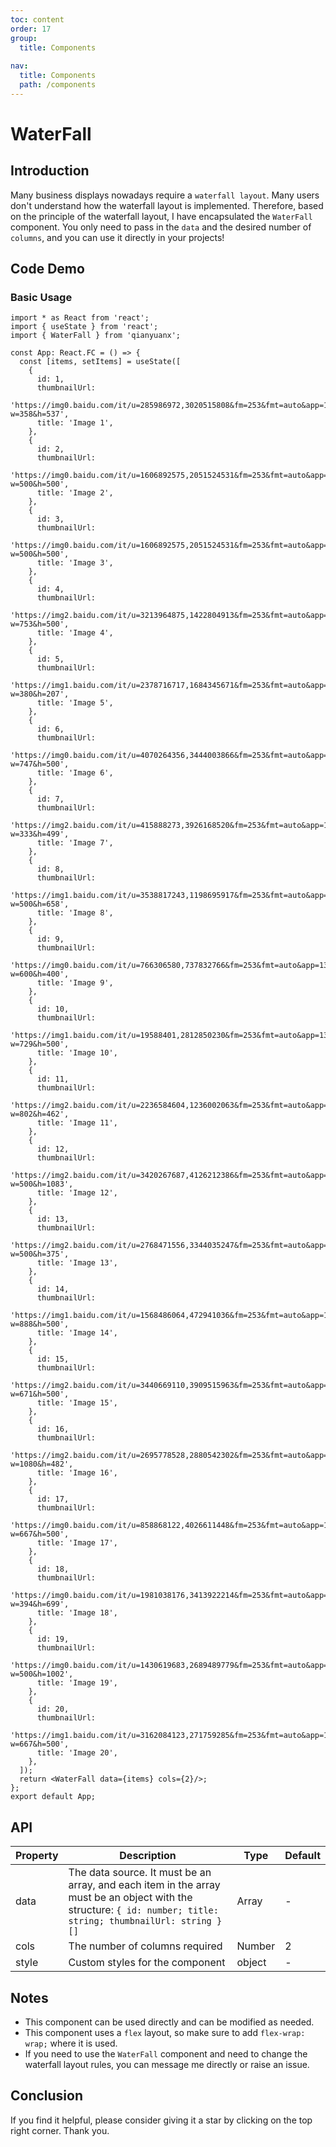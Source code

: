 ```yaml
---
toc: content
order: 17
group:
  title: Components
  
nav:
  title: Components
  path: /components
---
```


# WaterFall

## Introduction

Many business displays nowadays require a `waterfall layout`. Many users don't understand how the waterfall layout is implemented. Therefore, based on the principle of the waterfall layout, I have encapsulated the `WaterFall` component. You only need to pass in the `data` and the desired number of `columns`, and you can use it directly in your projects!

## Code Demo

### Basic Usage

```tsx
import * as React from 'react';
import { useState } from 'react';
import { WaterFall } from 'qianyuanx';

const App: React.FC = () => {
  const [items, setItems] = useState([
    {
      id: 1,
      thumbnailUrl:
        'https://img0.baidu.com/it/u=285986972,3020515808&fm=253&fmt=auto&app=138&f=JPEG?w=358&h=537',
      title: 'Image 1',
    },
    {
      id: 2,
      thumbnailUrl:
        'https://img0.baidu.com/it/u=1606892575,2051524531&fm=253&fmt=auto&app=138&f=JPEG?w=500&h=500',
      title: 'Image 2',
    },
    {
      id: 3,
      thumbnailUrl:
        'https://img0.baidu.com/it/u=1606892575,2051524531&fm=253&fmt=auto&app=138&f=JPEG?w=500&h=500',
      title: 'Image 3',
    },
    {
      id: 4,
      thumbnailUrl:
        'https://img2.baidu.com/it/u=3213964875,1422804913&fm=253&fmt=auto&app=138&f=JPEG?w=753&h=500',
      title: 'Image 4',
    },
    {
      id: 5,
      thumbnailUrl:
        'https://img1.baidu.com/it/u=2378716717,1684345671&fm=253&fmt=auto&app=138&f=GIF?w=380&h=207',
      title: 'Image 5',
    },
    {
      id: 6,
      thumbnailUrl:
        'https://img0.baidu.com/it/u=4070264356,3444003866&fm=253&fmt=auto&app=138&f=JPEG?w=747&h=500',
      title: 'Image 6',
    },
    {
      id: 7,
      thumbnailUrl:
        'https://img2.baidu.com/it/u=415888273,3926168520&fm=253&fmt=auto&app=138&f=JPEG?w=333&h=499',
      title: 'Image 7',
    },
    {
      id: 8,
      thumbnailUrl:
        'https://img1.baidu.com/it/u=3538817243,1198695917&fm=253&fmt=auto&app=138&f=JPEG?w=500&h=658',
      title: 'Image 8',
    },
    {
      id: 9,
      thumbnailUrl:
        'https://img0.baidu.com/it/u=766306580,737832766&fm=253&fmt=auto&app=138&f=JPEG?w=600&h=400',
      title: 'Image 9',
    },
    {
      id: 10,
      thumbnailUrl:
        'https://img1.baidu.com/it/u=19588401,2812850230&fm=253&fmt=auto&app=138&f=JPEG?w=729&h=500',
      title: 'Image 10',
    },
    {
      id: 11,
      thumbnailUrl:
        'https://img2.baidu.com/it/u=2236584604,1236002063&fm=253&fmt=auto&app=138&f=JPEG?w=802&h=462',
      title: 'Image 11',
    },
    {
      id: 12,
      thumbnailUrl:
        'https://img2.baidu.com/it/u=3420267687,4126212386&fm=253&fmt=auto&app=138&f=JPEG?w=500&h=1083',
      title: 'Image 12',
    },
    {
      id: 13,
      thumbnailUrl:
        'https://img2.baidu.com/it/u=2768471556,3344035247&fm=253&fmt=auto&app=138&f=JPEG?w=500&h=375',
      title: 'Image 13',
    },
    {
      id: 14,
      thumbnailUrl:
        'https://img1.baidu.com/it/u=1568486064,472941036&fm=253&fmt=auto&app=138&f=JPEG?w=888&h=500',
      title: 'Image 14',
    },
    {
      id: 15,
      thumbnailUrl:
        'https://img2.baidu.com/it/u=3440669110,3909515963&fm=253&fmt=auto&app=138&f=JPEG?w=671&h=500',
      title: 'Image 15',
    },
    {
      id: 16,
      thumbnailUrl:
        'https://img2.baidu.com/it/u=2695778528,2880542302&fm=253&fmt=auto&app=138&f=JPEG?w=1080&h=482',
      title: 'Image 16',
    },
    {
      id: 17,
      thumbnailUrl:
        'https://img0.baidu.com/it/u=858868122,4026611448&fm=253&fmt=auto&app=138&f=JPEG?w=667&h=500',
      title: 'Image 17',
    },
    {
      id: 18,
      thumbnailUrl:
        'https://img0.baidu.com/it/u=1981038176,3413922214&fm=253&fmt=auto&app=138&f=JPEG?w=394&h=699',
      title: 'Image 18',
    },
    {
      id: 19,
      thumbnailUrl:
        'https://img0.baidu.com/it/u=1430619683,2689489779&fm=253&fmt=auto&app=138&f=JPEG?w=500&h=1002',
      title: 'Image 19',
    },
    {
      id: 20,
      thumbnailUrl:
        'https://img1.baidu.com/it/u=3162084123,271759285&fm=253&fmt=auto&app=138&f=JPEG?w=667&h=500',
      title: 'Image 20',
    },
  ]);
  return <WaterFall data={items} cols={2}/>;
};
export default App;
```

## API

| Property | Description | Type | Default |
| --- | --- | --- | --- |
| data | The data source. It must be an array, and each item in the array must be an object with the structure: `{ id: number; title: string; thumbnailUrl: string }[]` | Array | - |
| cols | The number of columns required | Number | 2 |
| style | Custom styles for the component | object | - |

## Notes

- This component can be used directly and can be modified as needed.
- This component uses a `flex` layout, so make sure to add `flex-wrap: wrap;` where it is used.
- If you need to use the `WaterFall` component and need to change the waterfall layout rules, you can message me directly or raise an issue.

## Conclusion

If you find it helpful, please consider giving it a star by clicking on the top right corner. Thank you.